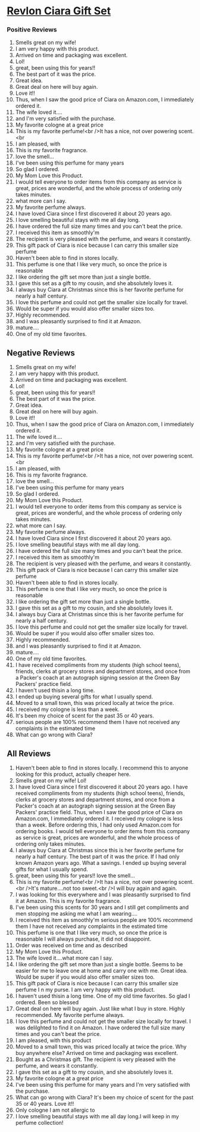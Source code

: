 # [Revlon Ciara Gift Set](https://products.checkmycream.com/products/Revlon-Ciara-Gift-Set.html)

### Positive Reviews

<ol>
      <li>Smells great on my wife!</li>
      <li>I am very happy with this product.</li>
      <li>Arrived on time and packaging was excellent.</li>
      <li>Lol!</li>
      <li>great, been using this for years!!</li>
      <li>The best part of it was the price.</li>
      <li>Great idea.  </li>
      <li>Great deal on here will buy again.</li>
      <li>Love it!!</li>
      <li>Thus, when I saw the good price of Ciara on Amazon.com, I immediately ordered it.  </li>
      <li>The wife loved it....</li>
      <li>and I&#x27;m very satisfied with the purchase.</li>
      <li>My favorite cologne at a great price</li>
      <li>This is my favorite perfume!&lt;br /&gt;It has a nice, not over powering scent.&lt;br</li>
      <li>I  am  pleased, with  </li>
      <li>This is my favorite fragrance.</li>
      <li>love the smell...</li>
      <li>I&#x27;ve been using this perfume for many years</li>
      <li>So glad I ordered.</li>
      <li>My Mom Love this Product.</li>
      <li>I would tell everyone to order items from this company as service is great, prices are wonderful, and the whole process of ordering only takes minutes.</li>
      <li>what more can I say.</li>
      <li>My favorite perfume always.</li>
      <li>I have loved Ciara since I first discovered it about 20 years ago.  </li>
      <li>I love smelling beautiful stays with me all day long.</li>
      <li>I have ordered the full size many times and you can&#x27;t beat the  price.</li>
      <li>I received this item as smoothly&#x27;m</li>
      <li>The recipient is very pleased with the perfume, and wears it constantly.</li>
      <li>This gift pack of Ciara is nice because I can carry this smaller size perfume</li>
      <li>Haven&#x27;t been able to find in stores locally.</li>
      <li>This perfume is one that I like very much, so once the price is reasonable</li>
      <li>I like ordering the gift set more than just a single bottle.  </li>
      <li>I gave this set as a gift to my cousin, and she absolutely loves it.</li>
      <li>I always buy Ciara at Christmas since this is her favorite perfume for nearly a half century.</li>
      <li>I love this perfume and could not get the smaller size locally for travel.  </li>
      <li>Would be super if you would also offer smaller sizes too.</li>
      <li>Highly recommended.</li>
      <li>and I was pleasantly surprised to find it at Amazon.</li>
      <li>mature....</li>
      <li>One of my old time favorites.</li>
</ol>


<h2>Negative Reviews</h2>
<ol>
<li> Smells great on my wife!</li>
<li> I am very happy with this product.</li>
<li> Arrived on time and packaging was excellent.</li>
<li> Lol!</li>
<li> great, been using this for years!!</li>
<li> The best part of it was the price.</li>
<li> Great idea.  </li>
<li> Great deal on here will buy again.</li>
<li> Love it!!</li>
<li> Thus, when I saw the good price of Ciara on Amazon.com, I immediately ordered it.  </li>
<li> The wife loved it....</li>
<li> and I&#x27;m very satisfied with the purchase.</li>
<li> My favorite cologne at a great price</li>
<li> This is my favorite perfume!&lt;br /&gt;It has a nice, not over powering scent.&lt;br</li>
<li> I  am  pleased, with  </li>
<li> This is my favorite fragrance.</li>
<li> love the smell...</li>
<li> I&#x27;ve been using this perfume for many years</li>
<li> So glad I ordered.</li>
<li> My Mom Love this Product.</li>
<li> I would tell everyone to order items from this company as service is great, prices are wonderful, and the whole process of ordering only takes minutes.</li>
<li> what more can I say.</li>
<li> My favorite perfume always.</li>
<li> I have loved Ciara since I first discovered it about 20 years ago.  </li>
<li> I love smelling beautiful stays with me all day long.</li>
<li> I have ordered the full size many times and you can&#x27;t beat the  price.</li>
<li> I received this item as smoothly&#x27;m</li>
<li> The recipient is very pleased with the perfume, and wears it constantly.</li>
<li> This gift pack of Ciara is nice because I can carry this smaller size perfume</li>
<li> Haven&#x27;t been able to find in stores locally.</li>
<li> This perfume is one that I like very much, so once the price is reasonable</li>
<li> I like ordering the gift set more than just a single bottle.  </li>
<li> I gave this set as a gift to my cousin, and she absolutely loves it.</li>
<li> I always buy Ciara at Christmas since this is her favorite perfume for nearly a half century.</li>
<li> I love this perfume and could not get the smaller size locally for travel.  </li>
<li> Would be super if you would also offer smaller sizes too.</li>
<li> Highly recommended.</li>
<li> and I was pleasantly surprised to find it at Amazon.</li>
<li> mature....</li>
<li> One of my old time favorites.</li>
<li> I have received compliments from my students (high school teens), friends, clerks at grocery stores and department stores, and once from a Packer&#x27;s coach at an autograph signing session at the Green Bay Packers&#x27; practice field.  </li>
<li> I haven&#x27;t used thisin a long time.</li>
<li> I ended up buying several gifts for what I usually spend.</li>
<li> Moved to a small town, this was priced locally at twice the price.</li>
<li> I received my cologne is less than a week.  </li>
<li> It&#x27;s been my choice of scent for the past 35 or 40 years.</li>
<li> serious people are 100% recommend them I have not received any complaints in the estimated time</li>
<li> What can go wrong with Ciara?  </li>
</ol>

<h2>All Reviews</h2>

<ol>
    <li> Haven&#x27;t been able to find in stores locally. I recommend this to anyone looking for this product, actually cheaper here.</li>
    <li> Smells great on my wife! Lol!</li>
    <li> I have loved Ciara since I first discovered it about 20 years ago.  I have received compliments from my students (high school teens), friends, clerks at grocery stores and department stores, and once from a Packer&#x27;s coach at an autograph signing session at the Green Bay Packers&#x27; practice field.  Thus, when I saw the good price of Ciara on Amazon.com, I immediately ordered it.  I received my cologne is less than a week.  Before ordering this, I had only used Amazon.com for ordering books.  I would tell everyone to order items from this company as service is great, prices are wonderful, and the whole process of ordering only takes minutes.</li>
    <li> I always buy Ciara at Christmas since this is her favorite perfume for nearly a half century. The best part of it was the price. If I had only known Amazon years ago. What a savings. I ended up buying several gifts for what I usually spend.</li>
    <li> great, been using this for years!! love the smell...</li>
    <li> This is my favorite perfume!&lt;br /&gt;It has a nice, not over powering scent.&lt;br /&gt;It&#x27;s mature....not too sweet.&lt;br /&gt;I will buy again and again.</li>
    <li> I was looking for this everywhere and I was pleasantly surprised to find it at Amazon. This is my favorite fragrance.</li>
    <li> I&#x27;ve been using this scents for 30 years and I still get compliments and men stopping me asking me what I am wearing....</li>
    <li> I received this item as smoothly&#x27;m serious people are 100% recommend them I have not received any complaints in the estimated time</li>
    <li> This perfume is one that I like very much, so once the price is reasonable I will always purchase, it did not disappoint.</li>
    <li> Order was received on time and as described</li>
    <li> My Mom Love this Product.</li>
    <li> The wife loved it....what more can I say.</li>
    <li> I like ordering the gift set more than just a single bottle.  Seems to be easier for me to leave one at home and carry one with me.  Great idea.  Would be super if you would also offer smaller sizes too.</li>
    <li> This gift pack of Ciara is nice because I can carry this smaller size perfume I n my purse.  I am very happy with this product.</li>
    <li> I haven&#x27;t used thisin a long time. One of my old time favorites. So glad I ordered. Been so blessed</li>
    <li> Great deal on here will buy again. Just like what I buy in store. Highly recommended. My favorite perfume always.</li>
    <li> I love this perfume and could not get the smaller size locally for travel.  I was delilghted to find it on Amazon.  I have ordered the full size many times and you can&#x27;t beat the  price.</li>
    <li> I  am  pleased, with  this  product</li>
    <li> Moved to a small town, this was priced locally at twice the price. Why buy anywhere else? Arrived on time and packaging was excellent.</li>
    <li> Bought as a Christmas gift. The recipient is very pleased with the perfume, and wears it constantly.</li>
    <li> I gave this set as a gift to my cousin, and she absolutely loves it.</li>
    <li> My favorite cologne at a great price</li>
    <li> I&#x27;ve been using this perfume for many years and I&#x27;m very satisfied with the purchase.</li>
    <li> What can go wrong with Ciara?  It&#x27;s been my choice of scent for the past 35 or 40 years. Love it!!</li>
    <li> Only cologne I am not allergic to</li>
    <li> I love smelling beautiful stays with me all day long.I  will keep in my perfume collection!</li>
</ol>




